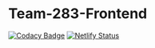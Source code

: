# Team-283-Frontend
[![Codacy Badge](https://api.codacy.com/project/badge/Grade/b1be441403274a67a68b8988988d10a9)](https://app.codacy.com/gh/BuildForSDGCohort2/Team-283-Frontend?utm_source=github.com&utm_medium=referral&utm_content=BuildForSDGCohort2/Team-283-Frontend&utm_campaign=Badge_Grade_Dashboard)
[![Netlify Status](https://api.netlify.com/api/v1/badges/6bfe64e3-dd72-422c-a056-e924f417048f/deploy-status)](https://app.netlify.com/sites/team283/deploys)
